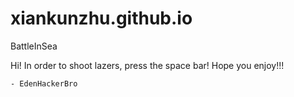 # xiankunzhu.github.io
BattleInSea

Hi!
In order to shoot lazers, press the space bar!
Hope you enjoy!!!

    - EdenHackerBro
